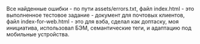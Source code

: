 Все найденные ошибки - по пути assets/errors.txt,
файл index.html - это выполненное тестовое задание - документ для почтовых клиентов, 
файл index-for-web.html - это для вэба, сделал как доптаску, моя инициатива, использовал БЭМ, семантические теги, и адаптацию под мобильные устройства.
